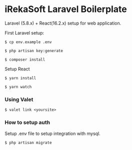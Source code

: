 # iRekaSoft Laravel Boilerplate

Laravel (5.8.x) + React(16.2.x) setup for web application.

First Laravel setup:

`$ cp env.example .env`

`$ php artisan key:generate`

`$ composer install`



Setup React

`$ yarn install`

`$ yarn watch`


### Using Valet 

`$ valet link <yoursite>`

### How to setup auth 

Setup .env file to setup integration with mysql.

`$ php artisan migrate `
